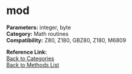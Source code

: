 # mod

**Parameters:** integer, byte  
**Category:** Math routines  
**Compatibility:** Z80, Z180, GBZ80, Z180, M6809  

**Reference Link:**  
[Back to Categories](../categories/math_routines.md)  
[Back to Methods List](../../SUMMARY.md)
